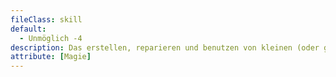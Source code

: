 ```yaml
---
fileClass: skill
default:
  - Unmöglich -4
description: Das erstellen, reparieren und benutzen von kleinen (oder großen) komplexen Mechanismen
attribute: [Magie]
---
```

